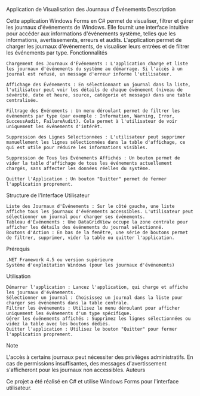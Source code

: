 Application de Visualisation des Journaux d'Événements
Description

Cette application Windows Forms en C# permet de visualiser, filtrer et gérer les journaux d'événements de Windows. Elle fournit une interface intuitive pour accéder aux informations d'événements système, telles que les informations, avertissements, erreurs et audits. L'application permet de charger les journaux d'événements, de visualiser leurs entrées et de filtrer les événements par type.
Fonctionnalités

    Chargement des Journaux d'Événements : L'application charge et liste les journaux d'événements du système au démarrage. Si l'accès à un journal est refusé, un message d'erreur informe l'utilisateur.

    Affichage des Événements : En sélectionnant un journal dans la liste, l'utilisateur peut voir les détails de chaque événement (niveau de sévérité, date et heure, source, catégorie et message) dans une table centralisée.

    Filtrage des Événements : Un menu déroulant permet de filtrer les événements par type (par exemple : Information, Warning, Error, SuccessAudit, FailureAudit). Cela permet à l'utilisateur de voir uniquement les événements d'intérêt.

    Suppression des Lignes Sélectionnées : L'utilisateur peut supprimer manuellement les lignes sélectionnées dans la table d'affichage, ce qui est utile pour réduire les informations visibles.

    Suppression de Tous les Événements Affichés : Un bouton permet de vider la table d'affichage de tous les événements actuellement chargés, sans affecter les données réelles du système.

    Quitter l'Application : Un bouton "Quitter" permet de fermer l'application proprement.

Structure de l'Interface Utilisateur

    Liste des Journaux d'Événements : Sur le côté gauche, une liste affiche tous les journaux d'événements accessibles. L'utilisateur peut sélectionner un journal pour charger ses événements.
    Tableau d'Événements : Une DataGridView occupe la zone centrale pour afficher les détails des événements du journal sélectionné.
    Boutons d'Action : En bas de la fenêtre, une série de boutons permet de filtrer, supprimer, vider la table ou quitter l'application.

Prérequis

    .NET Framework 4.5 ou version supérieure
    Système d'exploitation Windows (pour les journaux d'événements)

Utilisation

    Démarrer l'application : Lancez l'application, qui charge et affiche les journaux d'événements.
    Sélectionner un journal : Choisissez un journal dans la liste pour charger ses événements dans la table centrale.
    Filtrer les événements : Utilisez le menu déroulant pour afficher uniquement les événements d'un type spécifique.
    Gérer les événements affichés : Supprimez les lignes sélectionnées ou videz la table avec les boutons dédiés.
    Quitter l'application : Utilisez le bouton "Quitter" pour fermer l'application proprement.

Note

L'accès à certains journaux peut nécessiter des privilèges administratifs. En cas de permissions insuffisantes, des messages d'avertissement s'afficheront pour les journaux non accessibles.
Auteurs

Ce projet a été réalisé en C# et utilise Windows Forms pour l'interface utilisateur.
